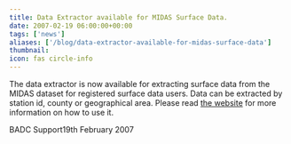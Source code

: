 ```yaml
---
title: Data Extractor available for MIDAS Surface Data.
date: 2007-02-19 06:00:00+00:00
tags: ['news']
aliases: ['/blog/data-extractor-available-for-midas-surface-data']
thumbnail: 
icon: fas circle-info
---
```

 
 The data extractor is now available for extracting surface data from the MIDAS dataset for registered surface data users. Data can be extracted by station id, county or geographical area. Please read [the website](http://badc.nerc.ac.uk/data/ukmo-midas/DataExtractor.html)  for more information on how to use it.
 
 

BADC Support19th February 2007



